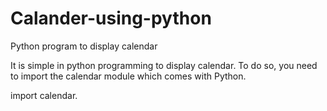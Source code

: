 # Calander-using-python
Python program to display calendar

It is simple in python programming to display calendar. To do so, you need to import the calendar module which comes with Python.

import calendar.

